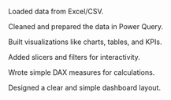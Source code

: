 Loaded data from Excel/CSV.

Cleaned and prepared the data in Power Query.

Built visualizations like charts, tables, and KPIs.

Added slicers and filters for interactivity.

Wrote simple DAX measures for calculations.

Designed a clear and simple dashboard layout.
